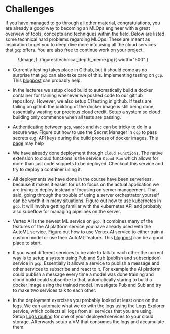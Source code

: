 # Challenges

If you have managed to go through all other material, congratulations, you are already a good way to becoming an MLOps
engineer with a great overview of tools, concepts and techniques within the field. Below are listed some technical
hard problems regarding MLOps. These are meant as inspiration to get you to deep dive more into using all the cloud
services that `gcp` offers. You are also free to continue work on your project.

<figure markdown>
    ![Image](../figures/technical_depth_meme.jpg){ width="500" }
</figure>

* Currently testing takes place in Github, but it should come as no
    surprise that `gcp` can also take care of this. Implementing testing
    on `gcp`. This
    [blogpost](https://mickeyabhi1999.medium.com/basic-ci-cd-on-google-cloud-platform-using-cloud-build-b5c33d6842a7)
    can probably help.

* In the lectures we setup cloud build to automatically build a docker
    container for training whenever we pushed code to our github repository.
    However, we also setup CI testing in github. If tests are failing on
    github the building of the docker image is still being done, essentially
    wasting our precious cloud credit. Setup a system so cloud building only
    commence when all tests are passing.

* Authenticating between `gcp`, `wandb` and `dvc` can be tricky to do in
    a secure way. Figure out how to use the Secret Manager in `gcp` to
    pass secrets e.g. API keys during the build process of docker images.
    This [page](https://docs.docker.com/develop/develop-images/build_enhancements/#new-docker-build-secret-information)
    may help

* We have already done deployment through `Cloud Functions`. The native extension
    to cloud functions is the service `Cloud Run` which allows for more than
    just code snippets to be deployed. Checkout this service and try to deploy
    a container using it.

* All deployments we have done in the course have been serverless, because
    it makes it easier for us to focus on the actual application we are trying
    to deploy instead of focusing on server management. That said, going through
    the trouble of using a server orchestrator yourself can be worth it in many
    situations. Figure out how to use kubernetes in `gcp`. It will involve getting
    familiar with the kubernetes API and probably also kubeflow for managing
    pipelines on the server.

* Vertex AI is the newest ML service on `gcp`. It combines many of the features
    of the AI platform service you have already used with the AutoML service. Figure
    out how to use Vertex AI service to either train a custom model or use their
    AutoML feature. This
    [blogpost](https://cloud.google.com/blog/topics/developers-practitioners/pytorch-google-cloud-how-train-and-tune-pytorch-models-vertex-ai)
    can be a good place to start.

* If you want different services to be able to talk to each other the correct way
    is to setup a system using [Pub and Sub](https://cloud.google.com/pubsub)
    (publish and subscription) service in `gcp`. Essentially it allows a service
    to publish a message and other services to subscribe and react to it. For
    example the AI platform could publish a message every time a model was done
    training and cloud build could subscribe to that, automatically staring to
    build a docker image using the trained model. Investigate Pub and Sub and
    try to make two services talk to each other.

* In the deployment exercises you probably looked at least once on the logs. We can
    automate what we do with the logs using the Logs Explorer service, which collects
    all logs from all services that you are using. Setup
    [Logs routing](https://cloud.google.com/logging/docs/routing/overview) for one of
    your deployed services to your cloud storage. Afterwards setup a VM that consumes
    the logs and accumulate them.
